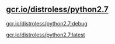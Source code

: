 
[gcr.io/distroless/python2.7](https://hub.docker.com/r/anjia0532/distroless.python2.7/tags/)
-----


[gcr.io/distroless/python2.7:debug](https://hub.docker.com/r/anjia0532/distroless.python2.7/tags/)


[gcr.io/distroless/python2.7:latest](https://hub.docker.com/r/anjia0532/distroless.python2.7/tags/)


